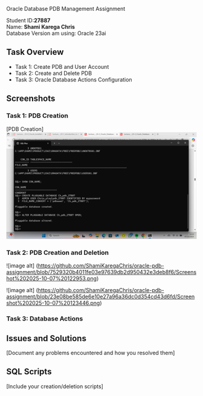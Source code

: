 Oracle Database PDB Management Assignment

Student ID:**27887**  
Name: **Shami Karega Chris**  
Database Version am using: Oracle 23ai

## Task Overview
- Task 1: Create PDB and User Account
- Task 2: Create and Delete PDB
- Task 3: Oracle Database Actions Configuration

## Screenshots

### Task 1: PDB Creation
[PDB Creation] ![image alt](https://github.com/ShamiKaregaChris/oracle-pdb-assignment/blob/11f82ab9e6cf17af39c1e3cd7b7c1fdee2eddda0/Screenshot%202025-10-07%20122349.png)

### Task 2: PDB Creation and Deletion
![image alt] (https://github.com/ShamiKaregaChris/oracle-pdb-assignment/blob/7529320b4011fe03e97639db2d950432e3deb8f6/Screenshot%202025-10-07%20122953.png)


![image alt] (https://github.com/ShamiKaregaChris/oracle-pdb-assignment/blob/23e08be585de6e10e27a96a36dc0d354cd43d6fd/Screenshot%202025-10-07%20123446.png)

### Task 3: Database Actions

## Issues and Solutions
[Document any problems encountered and how you resolved them]

## SQL Scripts
[Include your creation/deletion scripts]
